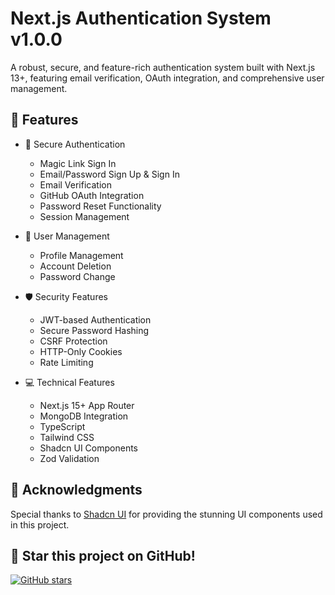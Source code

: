 # Next.js Authentication System v1.0.0

A robust, secure, and feature-rich authentication system built with Next.js 13+, featuring email verification, OAuth integration, and comprehensive user management.

## 🚀 Features

- 🔐 Secure Authentication
  - Magic Link Sign In
  - Email/Password Sign Up & Sign In
  - Email Verification
  - GitHub OAuth Integration
  - Password Reset Functionality
  - Session Management

- 👤 User Management
  - Profile Management
  - Account Deletion
  - Password Change

- 🛡️ Security Features
  - JWT-based Authentication
  - Secure Password Hashing
  - CSRF Protection
  - HTTP-Only Cookies
  - Rate Limiting

- 💻 Technical Features
  - Next.js 15+ App Router
  - MongoDB Integration
  - TypeScript
  - Tailwind CSS
  - Shadcn UI Components
  - Zod Validation


## 🙏 Acknowledgments

Special thanks to [Shadcn UI](https://ui.shadcn.com/) for providing the stunning UI components used in this project.

## 🌟 Star this project on GitHub!

[![GitHub stars](https://img.shields.io/github/stars/username/repo?style=social)](https://github.com/nabinkhair42/modern-authentication)

